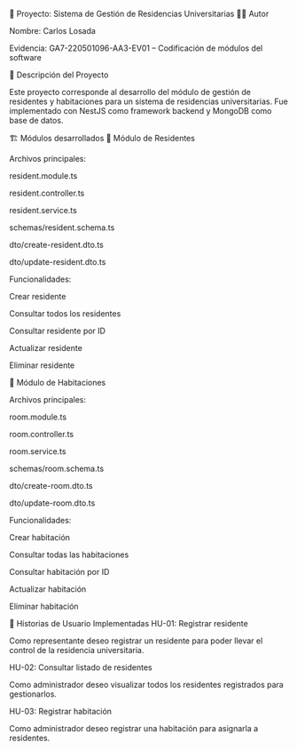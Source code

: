
📘 Proyecto: Sistema de Gestión de Residencias Universitarias
👨‍💻 Autor

Nombre: Carlos Losada

Evidencia: GA7-220501096-AA3-EV01 – Codificación de módulos del software

📌 Descripción del Proyecto

Este proyecto corresponde al desarrollo del módulo de gestión de residentes y habitaciones para un sistema de residencias universitarias.
Fue implementado con NestJS como framework backend y MongoDB como base de datos.

🏗️ Módulos desarrollados
🔹 Módulo de Residentes

Archivos principales:

resident.module.ts

resident.controller.ts

resident.service.ts

schemas/resident.schema.ts

dto/create-resident.dto.ts

dto/update-resident.dto.ts

Funcionalidades:

Crear residente

Consultar todos los residentes

Consultar residente por ID

Actualizar residente

Eliminar residente

🔹 Módulo de Habitaciones

Archivos principales:

room.module.ts

room.controller.ts

room.service.ts

schemas/room.schema.ts

dto/create-room.dto.ts

dto/update-room.dto.ts

Funcionalidades:

Crear habitación

Consultar todas las habitaciones

Consultar habitación por ID

Actualizar habitación

Eliminar habitación

📖 Historias de Usuario Implementadas
HU-01: Registrar residente

Como representante deseo registrar un residente para poder llevar el control de la residencia universitaria.

HU-02: Consultar listado de residentes

Como administrador deseo visualizar todos los residentes registrados para gestionarlos.

HU-03: Registrar habitación

Como administrador deseo registrar una habitación para asignarla a residentes.
